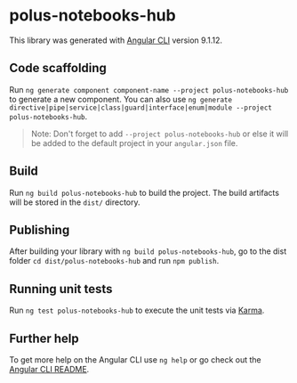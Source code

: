 # polus-notebooks-hub

This library was generated with [Angular CLI](https://github.com/angular/angular-cli) version 9.1.12.

## Code scaffolding

Run `ng generate component component-name --project polus-notebooks-hub` to generate a new component. You can also use
`ng generate directive|pipe|service|class|guard|interface|enum|module --project polus-notebooks-hub`.

> Note: Don't forget to add `--project polus-notebooks-hub` or else it will be added to the default project in your
> `angular.json` file.

## Build

Run `ng build polus-notebooks-hub` to build the project. The build artifacts will be stored in the `dist/` directory.

## Publishing

After building your library with `ng build polus-notebooks-hub`, go to the dist folder `cd dist/polus-notebooks-hub` and
run `npm publish`.

## Running unit tests

Run `ng test polus-notebooks-hub` to execute the unit tests via [Karma](https://karma-runner.github.io).

## Further help

To get more help on the Angular CLI use `ng help` or go check out the
[Angular CLI README](https://github.com/angular/angular-cli/blob/master/README.md).
